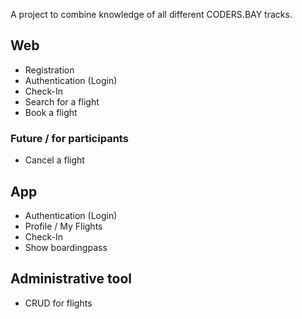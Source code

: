 A project to combine knowledge of all different CODERS.BAY tracks. 

## Web 

* Registration
* Authentication (Login)
* Check-In
* Search for a flight
* Book a flight 

### Future / for participants 

* Cancel a flight

## App 

* Authentication (Login)
* Profile / My Flights 
* Check-In
* Show boardingpass

## Administrative tool 

* CRUD for flights
